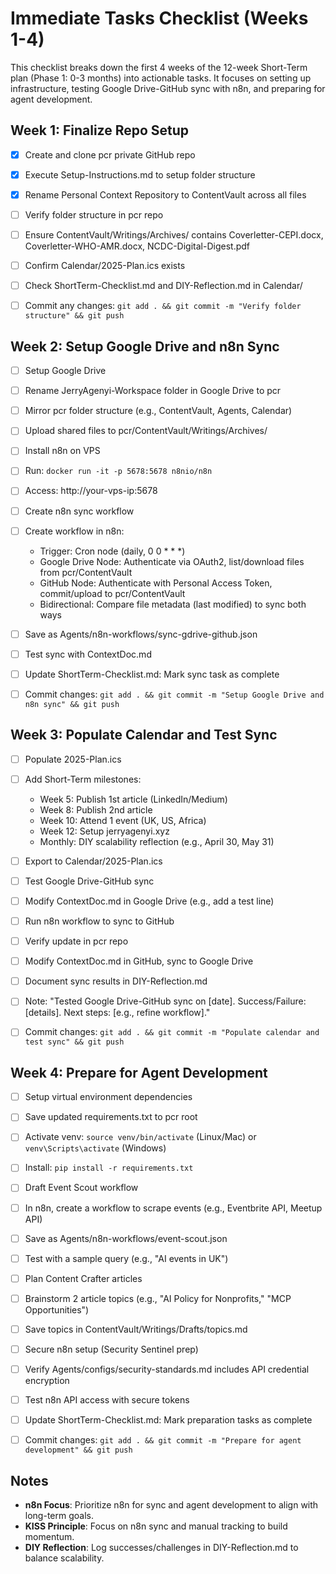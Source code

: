 # Immediate Tasks Checklist (Weeks 1-4)

This checklist breaks down the first 4 weeks of the 12-week Short-Term plan (Phase 1: 0-3 months) into actionable tasks. It focuses on setting up infrastructure, testing Google Drive-GitHub sync with n8n, and preparing for agent development.

## Week 1: Finalize Repo Setup

- [x] Create and clone pcr private GitHub repo
- [x] Execute Setup-Instructions.md to setup folder structure
- [x] Rename Personal Context Repository to ContentVault across all files
- [ ] Verify folder structure in pcr repo
- [ ] Ensure ContentVault/Writings/Archives/ contains Coverletter-CEPI.docx, Coverletter-WHO-AMR.docx, NCDC-Digital-Digest.pdf
- [ ] Confirm Calendar/2025-Plan.ics exists
- [ ] Check ShortTerm-Checklist.md and DIY-Reflection.md in Calendar/

- [ ] Commit any changes: `git add . && git commit -m "Verify folder structure" && git push`

## Week 2: Setup Google Drive and n8n Sync

- [ ] Setup Google Drive
- [ ] Rename JerryAgenyi-Workspace folder in Google Drive to pcr
- [ ] Mirror pcr folder structure (e.g., ContentVault, Agents, Calendar)
- [ ] Upload shared files to pcr/ContentVault/Writings/Archives/

- [ ] Install n8n on VPS
- [ ] Run: `docker run -it -p 5678:5678 n8nio/n8n`
- [ ] Access: http://your-vps-ip:5678

- [ ] Create n8n sync workflow
- [ ] Create workflow in n8n:
  - Trigger: Cron node (daily, 0 0 * * *)
  - Google Drive Node: Authenticate via OAuth2, list/download files from pcr/ContentVault
  - GitHub Node: Authenticate with Personal Access Token, commit/upload to pcr/ContentVault
  - Bidirectional: Compare file metadata (last modified) to sync both ways

- [ ] Save as Agents/n8n-workflows/sync-gdrive-github.json
- [ ] Test sync with ContextDoc.md

- [ ] Update ShortTerm-Checklist.md: Mark sync task as complete
- [ ] Commit changes: `git add . && git commit -m "Setup Google Drive and n8n sync" && git push`

## Week 3: Populate Calendar and Test Sync

- [ ] Populate 2025-Plan.ics
- [ ] Add Short-Term milestones:
  - Week 5: Publish 1st article (LinkedIn/Medium)
  - Week 8: Publish 2nd article
  - Week 10: Attend 1 event (UK, US, Africa)
  - Week 12: Setup jerryagenyi.xyz
  - Monthly: DIY scalability reflection (e.g., April 30, May 31)

- [ ] Export to Calendar/2025-Plan.ics

- [ ] Test Google Drive-GitHub sync
- [ ] Modify ContextDoc.md in Google Drive (e.g., add a test line)
- [ ] Run n8n workflow to sync to GitHub
- [ ] Verify update in pcr repo
- [ ] Modify ContextDoc.md in GitHub, sync to Google Drive

- [ ] Document sync results in DIY-Reflection.md
- [ ] Note: "Tested Google Drive-GitHub sync on [date]. Success/Failure: [details]. Next steps: [e.g., refine workflow]."

- [ ] Commit changes: `git add . && git commit -m "Populate calendar and test sync" && git push`

## Week 4: Prepare for Agent Development

- [ ] Setup virtual environment dependencies
- [ ] Save updated requirements.txt to pcr root
- [ ] Activate venv: `source venv/bin/activate` (Linux/Mac) or `venv\Scripts\activate` (Windows)
- [ ] Install: `pip install -r requirements.txt`

- [ ] Draft Event Scout workflow
- [ ] In n8n, create a workflow to scrape events (e.g., Eventbrite API, Meetup API)
- [ ] Save as Agents/n8n-workflows/event-scout.json
- [ ] Test with a sample query (e.g., "AI events in UK")

- [ ] Plan Content Crafter articles
- [ ] Brainstorm 2 article topics (e.g., "AI Policy for Nonprofits," "MCP Opportunities")
- [ ] Save topics in ContentVault/Writings/Drafts/topics.md

- [ ] Secure n8n setup (Security Sentinel prep)
- [ ] Verify Agents/configs/security-standards.md includes API credential encryption
- [ ] Test n8n API access with secure tokens

- [ ] Update ShortTerm-Checklist.md: Mark preparation tasks as complete
- [ ] Commit changes: `git add . && git commit -m "Prepare for agent development" && git push`

## Notes

- **n8n Focus**: Prioritize n8n for sync and agent development to align with long-term goals.
- **KISS Principle**: Focus on n8n sync and manual tracking to build momentum.
- **DIY Reflection**: Log successes/challenges in DIY-Reflection.md to balance scalability. 